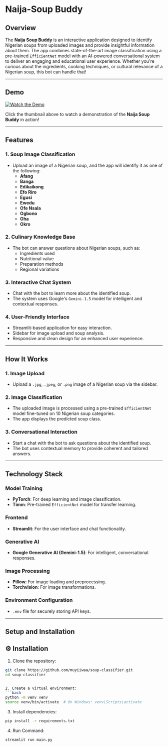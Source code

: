# Naija-Soup Buddy

## Overview

The **Naija Soup Buddy** is an interactive application designed to identify Nigerian soups from uploaded images and provide insightful information about them. The app combines state-of-the-art image classification using a pre-trained `EfficientNet` model with an AI-powered conversational system to deliver an engaging and educational user experience. Whether you're curious about the ingredients, cooking techniques, or cultural relevance of a Nigerian soup, this bot can handle that!

---

## Demo

[![Watch the Demo](https://img.youtube.com/vi/g8rgyEe0xqQ/0.jpg)](https://youtu.be/g8rgyEe0xqQ)

Click the thumbnail above to watch a demonstration of the **Naija Soup Buddy** in action!

---

## Features

### 1. **Soup Image Classification**
- Upload an image of a Nigerian soup, and the app will identify it as one of the following:
  - **Afang**
  - **Banga**
  - **Edikaikong**
  - **Efo Riro**
  - **Egusi**
  - **Ewedu**
  - **Ofe Nsala**
  - **Ogbono**
  - **Oha**
  - **Okro**

### 2. **Culinary Knowledge Base**
- The bot can answer questions about Nigerian soups, such as:
  - Ingredients used
  - Nutritional value
  - Preparation methods
  - Regional variations

### 3. **Interactive Chat System**
- Chat with the bot to learn more about the identified soup.
- The system uses Google's `Gemini-1.5` model for intelligent and contextual responses.

### 4. **User-Friendly Interface**
- Streamlit-based application for easy interaction.
- Sidebar for image upload and soup analysis.
- Responsive and clean design for an enhanced user experience.

---

## How It Works

### 1. **Image Upload**
- Upload a `.jpg`, `.jpeg`, or `.png` image of a Nigerian soup via the sidebar.

### 2. **Image Classification**
- The uploaded image is processed using a pre-trained `EfficientNet` model fine-tuned on 10 Nigerian soup categories.
- The app displays the predicted soup class.

### 3. **Conversational Interaction**
- Start a chat with the bot to ask questions about the identified soup.
- The bot uses contextual memory to provide coherent and tailored answers.

---

## Technology Stack

### **Model Training**
- **PyTorch**: For deep learning and image classification.
- **Timm**: Pre-trained `EfficientNet` model for transfer learning.

### **Frontend**
- **Streamlit**: For the user interface and chat functionality.

### **Generative AI**
- **Google Generative AI (Gemini-1.5)**: For intelligent, conversational responses.

### **Image Processing**
- **Pillow**: For image loading and preprocessing.
- **Torchvision**: For image transformations.

### **Environment Configuration**
- `.env` file for securely storing API keys.

---

## Setup and Installation

## ⚙️ Installation

1. Clone the repository:
```bash
git clone https://github.com/muyiiwaa/soup-classifier.git
cd soup-classifier


2. Create a virtual environment:
```bash
python -m venv venv
source venv/bin/activate  # On Windows: venv\Scripts\activate
```

3. Install dependencies:
```bash
pip install -r requirements.txt
```

4. Run Command:
```bash
streamlit run main.py
```
